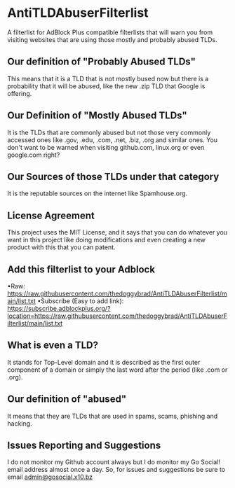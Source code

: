 # AntiTLDAbuserFilterlist
A filterlist for AdBlock Plus compatible filterlists that will warn you from visiting websites that are using those mostly and probably abused TLDs. 

## Our definition of "Probably Abused TLDs"
This means that it is a TLD that is not mostly bused now but there is a probability that it will be abused, like the new .zip TLD that Google is offering.

## Our Definition of "Mostly Abused TLDs"
It is the TLDs that are commonly abused but not those very commonly accessed ones like .gov, .edu, .com, .net, .biz, .org and similar ones. You don't want to be warned when visiting github.com, linux.org 
or even google.com right?

## Our Sources of those TLDs under that category
It is the reputable sources on the internet like Spamhouse.org.

## License Agreement
This project uses the MIT License, and it says that you can do whatever you want in this project like doing modifications and even creating a new product with this that you can patent.

## Add this filterlist to your Adblock
•Raw: https://raw.githubusercontent.com/thedoggybrad/AntiTLDAbuserFilterlist/main/list.txt
•Subscribe (Easy to add link): https://subscribe.adblockplus.org/?location=https://raw.githubusercontent.com/thedoggybrad/AntiTLDAbuserFilterlist/main/list.txt

## What is even a TLD?
It stands for Top-Level domain and it is described as the first outer component of a domain or simply the last word after the period (like .com or .org).

## Our definition of "abused"
It means that they are TLDs that are used in spams, scams, phishing and hacking.

## Issues Reporting and Suggestions
I do not monitor my Github account always but I do monitor my Go Social! email address almost once a day. So, for issues and suggestions be sure to email admin@gosocial.x10.bz


